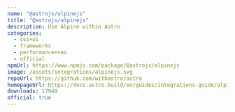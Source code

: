 ```yaml
---
name: "@astrojs/alpinejs"
title: "@astrojs/alpinejs"
description: Use Alpine within Astro
categories:
  - css+ui
  - frameworks
  - performance+seo
  - official
npmUrl: https://www.npmjs.com/package/@astrojs/alpinejs
image: /assets/integrations/alpinejs.svg
repoUrl: https://github.com/withastro/astro
homepageUrl: https://docs.astro.build/en/guides/integrations-guide/alpinejs
downloads: 17949
official: true
---
```

